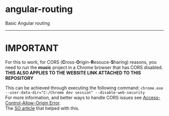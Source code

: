 # angular-routing
Basic Angular routing  

---  
# IMPORTANT  
For this to work, for CORS (**C**ross-**O**rigin-**R**esouce-**S**haring) reasons, you need to run the **music** project in a Chrome browser that has CORS disabled. **THIS ALSO APPLIES TO THE WEBSITE LINK ATTACHED TO THIS REPOSITORY**  
  
This can be achieved through executing the following command: `chrome.exe --user-data-dir="C:/Chrome dev session" --disable-web-security`  
For more information, and better ways to handle CORS issues see [Access-Control-Allow-Origin Error](https://daveceddia.com/access-control-allow-origin-cors-errors-in-angular/).  
The [SO article](https://stackoverflow.com/a/19317888) that helped with this.
